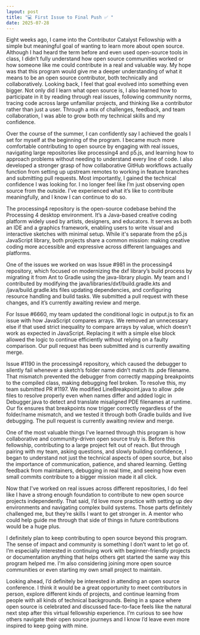 ```yaml
---
layout: post
title: "💻 First Issue to Final Push ✅ "
date: 2025-07-28
---
```


Eight weeks ago, I came into the Contributor Catalyst Fellowship with a simple but meaningful goal of wanting to learn more about open source. 
Although I had heard the term before and even used open-source tools in class, I didn’t fully understand how open source communities worked or how someone like me could contribute in a real and valuable way. 
My hope was that this program would give me a deeper understanding of what it means to be an open source contributor, both technically and collaboratively. Looking back, I feel that goal evolved into something even bigger.
Not only did I learn what open source is, I also learned how to participate in it by reading through real issues, following community norms, tracing code across large unfamiliar projects, and thinking like a contributor rather than just a user.
Through a mix of challenges, feedback, and team collaboration, I was able to grow both my technical skills and my confidence.

Over the course of the summer, I can confidently say I achieved the goals I set for myself at the beginning of the program.
I became much more comfortable contributing to open source by engaging with real issues, navigating large repositories like processing4 and p5.js, and learning how to approach problems without needing to understand every line of code.
I also developed a stronger grasp of how collaborative GitHub workflows actually function from setting up upstream remotes to working in feature branches and submitting pull requests.
Most importantly, I gained the technical confidence I was looking for. I no longer feel like I’m just observing open source from the outside.
I’ve experienced what it’s like to contribute meaningfully, and I know I can continue to do so.

The processing4 repository is the open-source codebase behind the Processing 4 desktop environment. It’s a Java-based creative coding platform widely used by artists, designers, and educators.
It serves as both an IDE and a graphics framework, enabling users to write visual and interactive sketches with minimal setup.
While it's separate from the p5.js JavaScript library, both projects share a common mission: making creative coding more accessible and expressive across different languages and platforms.

One of the issues we worked on was Issue #981 in the processing4 repository, which focused on modernizing the dxf library’s build process by migrating it from Ant to Gradle using the java-library plugin.
My team and I contributed by modifying the java/libraries/dxf/build.gradle.kts and /java/build.gradle.kts files updating dependencies, and configuring resource handling and build tasks.
We submitted a pull request with these changes, and it’s currently awaiting review and merge.

For Issue #6660, my team updated the conditional logic in output.js to fix an issue with how JavaScript compares arrays.
We removed an unnecessary else if that used strict inequality to compare arrays by value, which doesn’t work as expected in JavaScript.
Replacing it with a simple else block allowed the logic to continue efficiently without relying on a faulty comparison.
Our pull request has been submitted and is currently awaiting merge.

Issue #1190 in the processing4 repository, which caused the debugger to silently fail whenever a sketch’s folder name didn’t match its .pde filename.
That mismatch prevented the debugger from correctly mapping breakpoints to the compiled class, making debugging feel broken. To resolve this, my team submitted PR #1197.
We modified LineBreakpoint.java to allow .pde files to resolve properly even when names differ and added logic in Debugger.java to detect and translate misaligned PDE filenames at runtime.
Our fix ensures that breakpoints now trigger correctly regardless of the folder/name mismatch, and we tested it through both Gradle builds and live debugging.
The pull request is currently awaiting review and merge.

One of the most valuable things I’ve learned through this program is how collaborative and community-driven open source truly is. Before this fellowship, contributing to a large project felt out of reach.
But through pairing with my team, asking questions, and slowly building confidence, I began to understand not just the technical aspects of open source, but also the importance of communication, patience, and shared learning.
Getting feedback from maintainers, debugging in real time, and seeing how even small commits contribute to a bigger mission made it all click.

Now that I've worked on real issues across different repositories, I do feel like I have a strong enough foundation to contribute to new open source projects independently.
That said, I’d love more practice with setting up dev environments and navigating complex build systems. Those parts definitely challenged me, but they’re skills I want to get stronger in.
A mentor who could help guide me through that side of things in future contributions would be a huge plus.

I definitely plan to keep contributing to open source beyond this program. The sense of impact and community is something I don’t want to let go of.
I’m especially interested in continuing work with beginner-friendly projects or documentation anything that helps others get started the same way this program helped me.
I'm also considering joining more open source communities or even starting my own small project to maintain.

Looking ahead, I’d definitely be interested in attending an open source conference. I think it would be a great opportunity to meet contributors in person, explore different kinds of projects, and continue learning from people with all kinds of technical backgrounds.
Being in a space where open source is celebrated and discussed face-to-face feels like the natural next step after this virtual fellowship experience.
I’m curious to see how others navigate their open source journeys and I know I’d leave even more inspired to keep going with mine.



